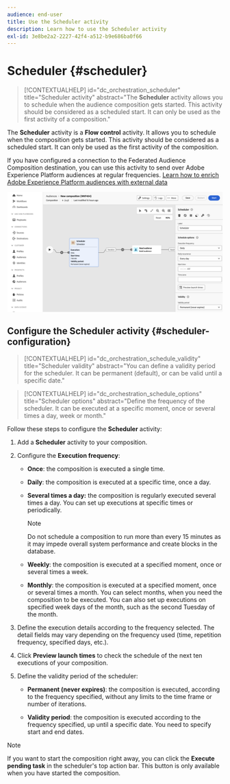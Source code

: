 ```yaml
---
audience: end-user
title: Use the Scheduler activity
description: Learn how to use the Scheduler activity
exl-id: 3e8be2a2-2227-42f4-a512-b9e686ba0f66
---
```

# Scheduler {#scheduler}

>[!CONTEXTUALHELP]
>id="dc_orchestration_scheduler"
>title="Scheduler activity"
>abstract="The **Scheduler** activity allows you to schedule when the audience composition gets started. This activity should be considered as a scheduled start. It can only be used as the first activity of a composition."

The **Scheduler** activity is a **Flow control** activity. It allows you to schedule when the composition gets started. This activity should be considered as a scheduled start. It can only be used as the first activity of the composition. 

If you have configured a connection to the Federated Audience Composition destination, you can use this activity to send over Adobe Experience Platform audiences at regular frequencies. [Learn how to enrich Adobe Experience Platform audiences with external data](../../connections/destinations.md)

![](../assets/scheduler.png)

## Configure the Scheduler activity {#scheduler-configuration}

>[!CONTEXTUALHELP]
>id="dc_orchestration_schedule_validity"
>title="Scheduler validity"
>abstract="You can define a validity period for the scheduler. It can be permanent (default), or can be valid until a specific date."

>[!CONTEXTUALHELP]
>id="dc_orchestration_schedule_options"
>title="Scheduler options"
>abstract="Define the frequency of the scheduler. It can be executed at a specific moment, once or several times a day, week or month."

Follow these steps to configure the **Scheduler** activity:

1. Add a **Scheduler** activity to your composition.

1. Configure the **Execution frequency**:

   * **Once**: the composition is executed a single time.
   * **Daily**: the composition is executed at a specific time, once a day.
   * **Several times a day:** the composition is regularly executed several times a day. You can set up executions at specific times or periodically.

        >[!NOTE]
        >
        >Do not schedule a composition to run more than every 15 minutes as it may impede overall system performance and create blocks in the database.

   * **Weekly**: the composition is executed at a specified moment, once or several times a week.
   * **Monthly**: the composition is executed at a specified moment, once or several times a month. You can select months, when you need the composition to be executed. You can also set up executions on specified week days of the month, such as the second Tuesday of the month.

1. Define the execution details according to the frequency selected. The detail fields may vary depending on the frequency used (time, repetition frequency, specified days, etc.).

1. Click **Preview launch times** to check the schedule of the next ten executions of your composition.

1. Define the validity period of the scheduler:

   * **Permanent (never expires)**: the composition is executed, according to the frequency specified, without any limits to the time frame or number of iterations.

   * **Validity period**: the composition is executed according to the frequency specified, up until a specific date. You need to specify start and end dates. 

>[!NOTE]
>
>If you want to start the composition right away, you can click the **Execute pending task** in the scheduler's top action bar. This button is only available when you have started the composition.

<!--## Example{#scheduler-example}

In the following example, the activity is configured so that the composition runs several times a day at 9 and 12 AM, every day of the week from October 1st, 2023 to January 1st, 2024.-->

